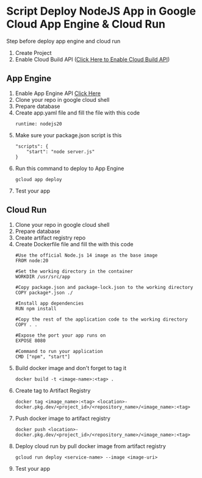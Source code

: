 # Script Deploy NodeJS App in Google Cloud App Engine & Cloud Run
Step before deploy app engine and cloud run

 1. Create Project
 2. Enable Cloud Build API  ([Click Here to Enable Cloud Build API](https://console.cloud.google.com/flows/enableapi?apiid=cloudbuild.googleapis.com&_gl=1*g63n42*_up*MQ..&gclid=CjwKCAjwrIixBhBbEiwACEqDJa-yPE5BuXV8mColonABOwtjjeIJ51Ev1xMm31PKFSfs1rlRoUeF5xoC9kQQAvD_BwE&gclsrc=aw.ds&_ga=2.111412806.312993319.1713533051-2142620159.1712142868&_gac=1.195686110.1713567852.CjwKCAjwrIixBhBbEiwACEqDJa-yPE5BuXV8mColonABOwtjjeIJ51Ev1xMm31PKFSfs1rlRoUeF5xoC9kQQAvD_BwE))

## App Engine

 1. Enable App Engine API [Click Here](https://console.cloud.google.com/apis/library/appengine.googleapis.com?project=cc-03-belajar-deployy)
 2. Clone your repo in google cloud shell
 3. Prepare database
 4. Create app.yaml file and fill the file with this code
	 ```
	runtime: nodejs20
	```
 5. Make sure your package.json script is this
	```
	"scripts": {  
		"start": "node server.js"
	}
	```
 6. Run this command to deploy to App Engine
	 ```
	gcloud app deploy
	```
 8. Test your app

## Cloud Run

 1. Clone your repo in google cloud shell
 2. Prepare database
 3. Create artifact registry repo
 4. Create Dockerfile file and fill the with this code
	 ```
	 #Use the official Node.js 14 image as the base image
	FROM node:20

	#Set the working directory in the container
	WORKDIR /usr/src/app

	#Copy package.json and package-lock.json to the working directory
	COPY package*.json ./

	#Install app dependencies
	RUN npm install

	#Copy the rest of the application code to the working directory
	COPY . .

	#Expose the port your app runs on
	EXPOSE 8080

	#Command to run your application
	CMD ["npm", "start"]
	 ```
 5. Build docker image and don't forget to tag it
	 ```
	 docker build -t <image-name>:<tag> .
	 ```
 6. Create tag to Artifact Registry
	 ```
	 docker tag <image_name>:<tag> <location>-docker.pkg.dev/<project_id>/<repository_name>/<image_name>:<tag>
	 ```
 7. Push docker image to artifact registry
	```
	docker push <location>-docker.pkg.dev/<project_id>/<repository_name>/<image_name>:<tag>
	```
 8. Deploy cloud run by pull docker image from artifact registry
	 ```
	 gcloud run deploy <service-name> --image <image-uri>
	 ```
 9. Test your app

